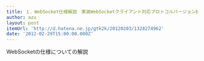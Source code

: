 ```yaml
---
title: １．WebSocket仕様解説　実装WebSocketクライアント対応プロトコルバージョン確認編 - gtk2kの日記
author: azu
layout: post
itemUrl: 'http://d.hatena.ne.jp/gtk2k/20120203/1328274962'
date: '2012-02-29T15:00:00.000Z'
---
```

WebSocketの仕様についての解説
